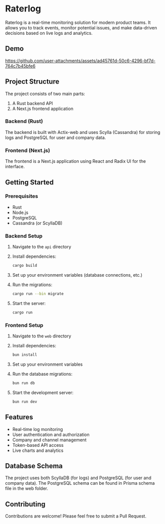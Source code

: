 # Raterlog

Raterlog is a real-time monitoring solution for modern product teams. It allows you to track events, monitor potential issues, and make data-driven decisions based on live logs and analytics.

## Demo 



https://github.com/user-attachments/assets/ad45761d-50c6-4296-bf7d-764c7b45bfe6



## Project Structure

The project consists of two main parts:

1. A Rust backend API
2. A Next.js frontend application

### Backend (Rust)

The backend is built with Actix-web and uses Scylla (Cassandra) for storing logs and PostgreSQL for user and company data.

### Frontend (Next.js)

The frontend is a Next.js application using React and Radix UI for the interface.

## Getting Started

### Prerequisites

- Rust
- Node.js
- PostgreSQL
- Cassandra (or ScyllaDB)

### Backend Setup

1. Navigate to the `api` directory
2. Install dependencies:

   ```sh
   cargo build
   ```

3. Set up your environment variables (database connections, etc.)
4. Run the migrations:

   ```sh
   cargo run --bin migrate
   ```

5. Start the server:

   ```sh
   cargo run
   ```

### Frontend Setup

1. Navigate to the `web` directory
2. Install dependencies:

   ```sh
   bun install
   ```

3. Set up your environment variables
4. Run the database migrations:

   ```sh
   bun run db
   ```

5. Start the development server:

   ```sh
   bun run dev
   ```

## Features

- Real-time log monitoring
- User authentication and authorization
- Company and channel management
- Token-based API access
- Live charts and analytics

## Database Schema

The project uses both ScyllaDB (for logs) and PostgreSQL (for user and company data). The PostgreSQL schema can be found in Prisma schema file in the web folder.

## Contributing

Contributions are welcome! Please feel free to submit a Pull Request.
